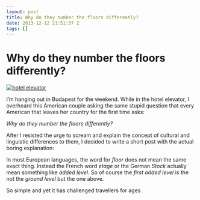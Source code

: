 ```yaml
---
layout: post
title: Why do they number the floors differently?
date: 2013-12-12 21:51:37 Z
tags: []
---
```

# Why do they number the floors differently?

[![hotel elevator](http://farm1.staticflickr.com/21/30258899_1b2147b51b_z.jpg)](http://www.flickr.com/photos/derb/30258899/ "hotel elevator by D & D, on Flickr")

I’m hanging out in Budapest for the weekend. While in the hotel elevator, I overheard this American couple asking the same stupid question that every American that leaves her country for the first time asks:

_Why do they number the floors differently?_

After I resisted the urge to scream and explain the concept of cultural and linguistic differences to them, I decided to write a short post with the actual boring explanation:

In most European languages, the word for _floor_ does not mean the same exact thing. Instead the French word _etage_ or the German _Stock_ actually mean something like _added level_. So of course the _first added level_ is the not the _ground level_ but the one above.

So simple and yet it has challenged travellers for ages.
